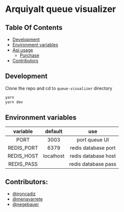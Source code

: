 # Arquiyalt queue visualizer

## Table Of Contents

- [Development](#development)
- [Environment variables](#environment-variables)
- [Api usage](#api-usage)
  - [Purchase](#purchase)
- [Contributors](#contributors)

## Development

Clone the repo and cd to `queue-visualizer` directory

```bash
yarn
yarn dev
```

## Environment variables

|variable|default|use|
|:-:|:-:|:-:|
|PORT|3003|port queue UI|
|REDIS_PORT|6379|redis database port|
|REDIS_HOST|localhost|redis database host|
|REDIS_PASS||redis database pass|

## Contributors:

- [@ironcadiz](https://github.com/ironcadiz)
- [@menavarrete](https://github.com/menavarrete)
- [@negebauer](https://github.com/negebauer)
